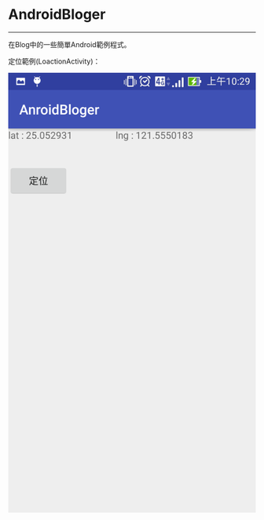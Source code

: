 # AndroidBloger
----
在Blog中的一些簡單Android範例程式。

定位範例(LoactionActivity)：

![alt text](https://github.com/DeyuGoGo/AndroidBloger/blob/master/location.png?raw=true "location ")
